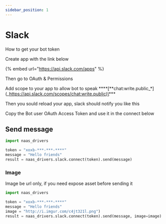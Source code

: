 ```yaml
---
sidebar_position: 1
---
```


# Slack

How to get your bot token

Create app with the link below

{% embed url="https://api.slack.com/apps" %}

Then go to OAuth & Permissions

Add scope to your app to allow bot to speak **\*\*\[**chat:write.public_\*]\(_[https://api.slack.com/scopes/chat:write.public)\\](https://api.slack.com/scopes/chat:write.public\)/)\*\*\*

Then you sould reload your app, slack should notify you like this

Copy the Bot user OAuth Access Token and use it in the connect below

## Send message

```python
import naas_drivers

token = "xoxb-***-***-****"
message = "Hello friends"
result = naas_drivers.slack.connect(token).send(message)
```

### Image

Image be url only, if you need expose asset before sending it

```python
import naas_drivers

token = "xoxb-***-***-****"
message = "Hello friends"
image = "http://i.imgur.com/c4jt321l.png")
result = naas_drivers.slack.connect(token).send(message, image=image)
```
